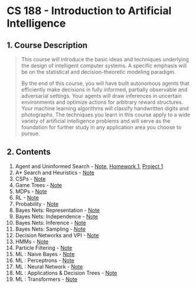 # CS 188 - Introduction to Artificial Intelligence
## 1. Course Description
> This course will introduce the basic ideas and techniques underlying the design of intelligent computer systems. A specific emphasis will be on the statistical and decision-theoretic modeling paradigm.
>
> By the end of this course, you will have built autonomous agents that efficiently make decisions in fully informed, partially observable and adversarial settings. Your agents will draw inferences in uncertain environments and optimize actions for arbitrary reward structures. Your machine learning algorithms will classify handwritten digits and photographs. The techniques you learn in this course apply to a wide variety of artificial intelligence problems and will serve as the foundation for further study in any application area you choose to pursue.

## 2. Contents

1. Agent and Uninformed Search - [Note](https://github.com/SJeong906/CS_188_Intorduction_to_Artificial_Intelligence/blob/main/Uninformed_search.md), [Homework 1](), [Project 1]()
2. A* Search and Heuristics - [Note]()
3. CSPs - [Note]()
4. Game Trees - [Note]()
5. MDPs - [Note]()
6. RL - [Note]()
7. Probability - [Note]()
8. Bayes Nets: Representation - [Note]()
9. Bayes Nets: Independence - [Note]()
10. Bayes Nets: Inference - [Note]()
11. Bayes Nets: Sampling - [Note]()
12. Decision Networks and VPI - [Note]()
13. HMMs - [Note]()
14. Particle Filtering - [Note]()
15.  ML : Naive Bayes - [Note]()
16.  ML : Perceptrons - [Note]()
17.  ML : Neural Network - [Note]()
18.  ML : Applications & Decision Trees - [Note]()
19.  ML : Transformers - [Note]()
